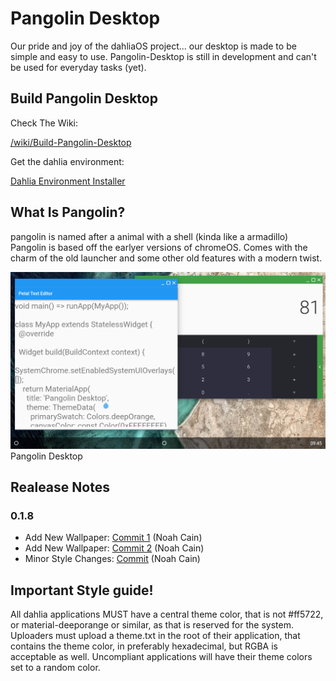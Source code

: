 # Pangolin Desktop
Our pride and joy of the dahliaOS project... our desktop is made to be
simple and easy to use. Pangolin-Desktop is still in development and can't be used
for everyday tasks (yet).

## Build Pangolin Desktop

Check The Wiki:

[/wiki/Build-Pangolin-Desktop](https://github.com/dahlia-os/pangolin-desktop/wiki/Build-Pangolin-Desktop)

Get the dahlia environment:

[Dahlia Environment Installer](https://github.com/dahlia-os/dahlia-environment)

## What Is Pangolin?
pangolin is named after a animal with a shell (kinda like a armadillo) Pangolin is based off the earlyer versions of chromeOS. Comes with the charm of the old launcher and some other old features with a modern twist.

![Capybara UI Apk](https://github.com/dahlia-os/Icons/blob/master/UI-Screenshots/Pangolin-0.9.png)
Pangolin Desktop

## Realease Notes

### 0.1.8
* Add New Wallpaper: [Commit 1](https://github.com/dahlia-os/pangolin-desktop/commit/d65bbea5d0735c8e2c505aa94e1ddc264c2867cb) (Noah Cain)
* Add New Wallpaper: [Commit 2](https://github.com/dahlia-os/pangolin-desktop/commit/e8d00164df4414241f7617c9647d5d5f27b4e9e1) (Noah Cain)
* Minor Style Changes: [Commit](https://github.com/dahlia-os/pangolin-desktop/commit/2cc4e2c54ca7cd7de94be3d0ede2748abc34f49b) (Noah Cain)

## Important Style guide!
All dahlia applications MUST have a central theme color, that is not #ff5722, or material-deeporange or similar, as that is reserved for the system. Uploaders must upload a theme.txt in the root of their application, that contains the theme color, in preferably hexadecimal, but RGBA is acceptable as well. Uncompliant applications will have their theme colors set to a random color.
